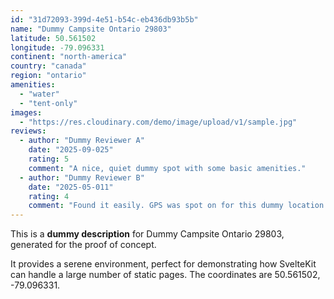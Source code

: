 ```yaml
---
id: "31d72093-399d-4e51-b54c-eb436db93b5b"
name: "Dummy Campsite Ontario 29803"
latitude: 50.561502
longitude: -79.096331
continent: "north-america"
country: "canada"
region: "ontario"
amenities:
  - "water"
  - "tent-only"
images:
  - "https://res.cloudinary.com/demo/image/upload/v1/sample.jpg"
reviews:
  - author: "Dummy Reviewer A"
    date: "2025-09-025"
    rating: 5
    comment: "A nice, quiet dummy spot with some basic amenities."
  - author: "Dummy Reviewer B"
    date: "2025-05-011"
    rating: 4
    comment: "Found it easily. GPS was spot on for this dummy location."
---
```


This is a **dummy description** for Dummy Campsite Ontario 29803, generated for the proof of concept.

It provides a serene environment, perfect for demonstrating how SvelteKit can handle a large number of static pages. The coordinates are 50.561502, -79.096331.
